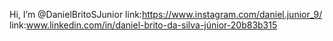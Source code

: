 Hi, I’m @DanielBritoSJunior
link:https://www.instagram.com/daniel.junior_9/
link:www.linkedin.com/in/daniel-brito-da-silva-júnior-20b83b315

<!---
DanielBritoSJunior/DanielBritoSJunior is a ✨ special ✨ repository because its `README.md` (this file) appears on your GitHub profile.
You can click the Preview link to take a look at your changes.
--->

